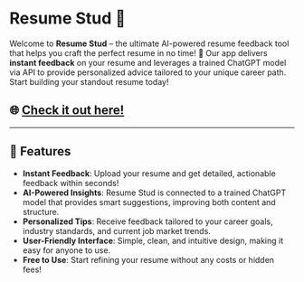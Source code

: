# Resume Stud 🚀

Welcome to **Resume Stud** – the ultimate AI-powered resume feedback tool that helps you craft the perfect resume in no time! 🎯 Our app delivers **instant feedback** on your resume and leverages a trained ChatGPT model via API to provide personalized advice tailored to your unique career path. Start building your standout resume today!

## 🌐 [Check it out here!](https://resume-stud.vercel.app/)

---

## 🚀 Features

- **Instant Feedback**: Upload your resume and get detailed, actionable feedback within seconds!
- **AI-Powered Insights**: Resume Stud is connected to a trained ChatGPT model that provides smart suggestions, improving both content and structure.
- **Personalized Tips**: Receive feedback tailored to your career goals, industry standards, and current job market trends.
- **User-Friendly Interface**: Simple, clean, and intuitive design, making it easy for anyone to use.
- **Free to Use**: Start refining your resume without any costs or hidden fees!

